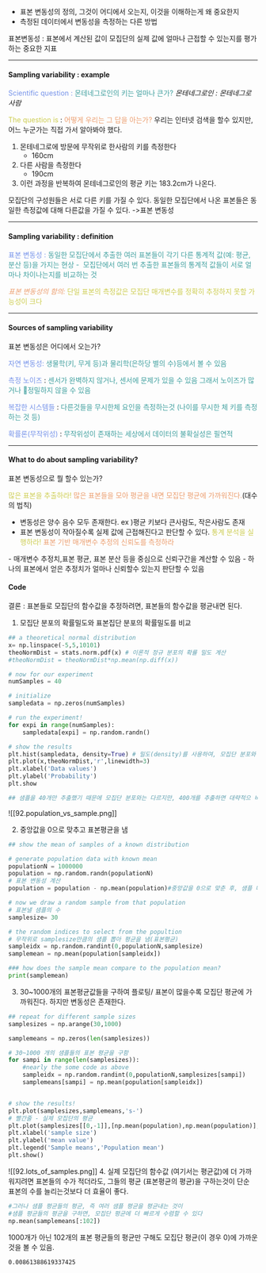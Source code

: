 - 표본 변동성의 정의, 그것이 어디에서 오는지, 이것을 이해하는게 왜 중요한지
- 측정된 데이터에서 변동성을 측정하는 다른 방법

표본변동성 : 표본에서 계산된 값이 모집단의 실제 값에 얼마나 근접할 수 있는지를 평가하는 중요한 지표

---
#### Sampling variability : example
<span style="color:rgb(118, 147, 234)">Scientific question : </span>
<span style="color:rgb(64, 160, 159)">몬테네그로인의 키는 얼마나 큰가?</span> *몬테네그로인 : 몬테네그로 사람*

<span style="color:rgb(205, 205, 81)">The question is </span>: <span style="color:rgb(236, 158, 111)">어떻게 우리는 그 답을 아는가?</span> 
우리는 인터넷 검색을 할수 있지만, 어느 누군가는 직접 가서 알아봐야 했다.

1. 몬테네그로에 방문에 무작위로 한사람의 키를 측정한다 
	- 160cm
2. 다른 사람을 측정한다
	- 190cm
3. 이런 과정을 반복하여 몬테네그로인의 평균 키는 183.2cm가 나온다.

모집단의 구성원들은 서로 다른 키를 가질 수 있다.
동일한 모집단에서 나온 표본들은 동일한 측정값에 대해 다른값을 가질 수 있다. ->표본 변동성

---
#### Sampling variability : definition
<span style="color:rgb(118, 147, 234)">표본 변동성 : </span>
<span style="color:rgb(64, 160, 159)">동일한 모집단에서 추출한 여러 표본들이 각기 다른 통계적 값(예: 평균, 분산 등)을 가지는 현상</span>
<span style="color:rgb(64, 160, 159)">-  모집단에서 여러 번 추출한 표본들의 통계적 값들이 서로 얼마나 차이나는지를 비교하는 것</span>

<span style="font-style:italic; font-style:italic; font-style:italic; color:rgb(236, 158, 111)">표본 변동성의 함의:</span>
<span style="color:rgb(205, 205, 81)">단일 표본의 측정값은 모집단 매개변수를 정확히 추정하지 못할 가능성이 크다</span> 

---
#### Sources of sampling variability

표본 변동성은 어디에서 오는가? 

<span style="color:rgb(118, 147, 234)">자연 변동성:</span>  <span style="color:rgb(64, 160, 159)">생물학(키, 무게 등)과 물리학(은하당 별의 수)등에서 볼 수 있음

</span> 

<span style="color:rgb(118, 147, 234)">측정 노이즈 </span>:  <span style="color:rgb(64, 160, 159)">센서가 완벽하지 않거나, 센서에 문제가 있을 수 있음 그래서 노이즈가 많거나 정밀하지 않을 수 있음</span> 

<span style="color:rgb(118, 147, 234)">복잡한 시스템들 </span>: <span style="color:rgb(64, 160, 159)">다른것들을 무시한체 요인을 측정하는것 (나이를 무시한 체 키를 측정하는 것 등)</span> 

<span style="color:rgb(118, 147, 234)">확률론(무작위성)</span>  : <span style="color:rgb(64, 160, 159)">무작위성이 존재하는 세상에서 데이터의 불확실성은 필연적</span> 

---
#### What to do about sampling variability?
표본 변동성으로 뭘 할수 있는가?

<span style="color:rgb(205, 205, 81)">많은 표본을 추출하라!</span> <span style="color:rgb(236, 158, 111)"> 많은 표본들을 모아 평균을 내면 모집단 평균에 가까워진다.</span>(대수의 법칙) 
- 변동성은 양수 음수 모두 존재한다. ex )평균 키보다 큰사람도, 작은사람도 존재
- 표본 변동성이 작아질수록 실제 값에 근접해진다고 판단할 수 있다.
<span style="color:rgb(205, 205, 81)">통계 분석을 실행하라!</span><span style="color:rgb(236, 158, 111)">  표본 기반 매개변수 추정의 신뢰도를 측정하라
</span> 
- 매개변수 추정치,표본 평균, 표본 분산 등을 중심으로 신뢰구간을 계산할 수 있음
- 하나의 표본에서 얻은 추정치가 얼마나 신뢰할수 있는지 판단할 수 있음

#### Code
결론 : 표본들로 모집단의 함수값을 추정하려면, 표본들의 함수값을 평균내면 된다.

1. 모집단 분포의 확률밀도와 표본집단 분포의 확률밀도를 비교
```python
## a theoretical normal distribution
x= np.linspace(-5,5,10101)
theoNormDist = stats.norm.pdf(x) # 이론적 정규 분포의 확률 밀도 계산
#theoNormDist = theoNormDist*np.mean(np.diff(x))

# now for our experiment
numSamples = 40

# initialize
sampledata = np.zeros(numSamples)

# run the experiment!
for expi in range(numSamples):
    sampledata[expi] = np.random.randn()

# show the results
plt.hist(sampledata, density=True) # 밀도(density)를 사용하여, 모집단 분포와 표본 분포를 동일한 스케일로 비교할 수 있도록 하기 위해
plt.plot(x,theoNormDist,'r',linewidth=3)
plt.xlabel('Data values')
plt.ylabel('Probability')
plt.show

## 샘플을 40개만 추출했기 때문에 모집단 분포와는 다르지만, 400개를 추출하면 대략적으 비슷한 분포를 따른다.
```
![[92.population_vs_sample.png]]

2. 중앙값을 0으로 맞추고 표본평균을 냄
```python
## show the mean of samples of a known distribution

# generate population data with known mean
populationN = 1000000
population = np.random.randn(populationN)
# 표본 변동성 계산 
population = population - np.mean(population)#중앙값을 0으로 맞춘 후, 샘플 데이터를 무작위로 추출하여 표본 평균을 계산

# now we draw a random sample from that population
# 표본낼 샘플의 수
samplesize= 30

# the random indices to select from the popultion
# 무작위로 samplesize만큼의 샘플 뽑아 평균을 냄(표본평균)
sampleidx = np.random.randint(0,populationN,samplesize)
samplemean = np.mean(population[sampleidx])

### how does the sample mean compare to the population mean?
print(samplemean)
```

3. 30~1000개의 표본평균값들을 구하여 플로팅/ 표본이 많을수록 모집단 평균에 가까워진다. 하지만 변동성은 존재한다.
```python
## repeat for different sample sizes
samplesizes = np.arange(30,1000)

samplemeans = np.zeros(len(samplesizes))

# 30~1000 개의 샘플들의 표본 평균을 구함
for sampi in range(len(samplesizes)):
    #nearly the some code as above
    sampleidx = np.random.randint(0,populationN,samplesizes[sampi])
    samplemeans[sampi] = np.mean(population[sampleidx])


# show the results!
plt.plot(samplesizes,samplemeans,'s-')
# 빨간줄 - 실제 모집단의 평균
plt.plot(samplesizes[[0,-1]],[np.mean(population),np.mean(population)],'r',linewidth=3)
plt.xlabel('sample size')
plt.ylabel('mean value')
plt.legend('Sample means','Population mean')
plt.show()
```

![[92.lots_of_samples.png]]
4. 실제 모집단의 함수값 (여기서는 평균값)에 더 가까워지려면 표본들의 수가 적더라도, 그들의 평균 (표본평균의 평균)을 구하는것이 단순 표본의 수를 늘리는것보다 더 효율이 좋다.
```python
#그러나 샘플 평균들의 평균, 즉 여러 샘플 평균을 평균내는 것이 
#샘플 평균들의 평균을 구하면, 모집단 평균에 더 빠르게 수렴할 수 있다
np.mean(samplemeans[:102])
```
1000개가 아닌 102개의 표본 평균들의 평균만 구해도 모집단 평균(이 경우 0)에 가까운 것을 볼 수 있음.
```
0.00861388619337425
```